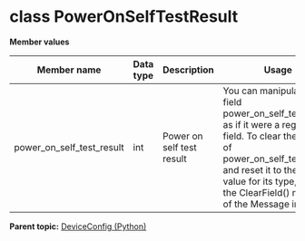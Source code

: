 # class PowerOnSelfTestResult

 **Member values** 

|Member name|Data type|Description|Usage|
|-----------|---------|-----------|-----|
|power\_on\_self\_test\_result|int|Power on self test result|You can manipulate the field power\_on\_self\_test\_result as if it were a regular field. To clear the value of power\_on\_self\_test\_result and reset it to the default value for its type, you call the ClearField\(\) method of the Message interface.|

**Parent topic:** [DeviceConfig \(Python\)](../../summary_pages/DeviceConfig.md)

